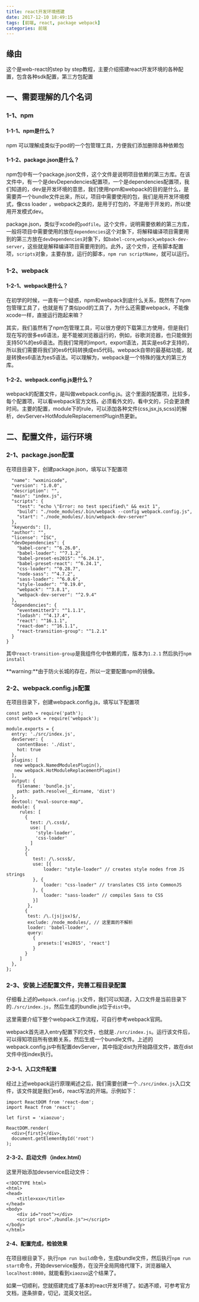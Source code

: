 ```yaml
---
title: react开发环境搭建
date: 2017-12-10 18:49:15
tags: [前端, react, package webpack]
categories: 前端
---
```


## 缘由
这个是web-react的step by step教程，主要介绍搭建react开发环境的各种配置，包含各种sdk配置，第三方包配置

## 一、需要理解的几个名词
### 1-1、npm
#### 1-1-1、npm是什么？
npm 可以理解成类似于pod的一个包管理工具，方便我们添加删除各种依赖包

#### 1-1-2、package.json是什么？
npm包中有一个package.json文件，这个文件是说明项目依赖的第三方库。在该文件中，有一个是devDependencies配置项，一个是dependencies配置项，我们知道的，dev是开发环境的意思，我们使用npm和webpack的目的是什么，是需要弄一个bundle文件出来，所以，项目中需要使用的包，我们是用开发环境模式，像css loader ，webpack之类的，是用于打包的，不是用于开发的，所以使用开发模式dev。

package.json，类似于xcode的`podfile`。这个文件，说明需要依赖的第三方库，一般将项目中需要使用的放在`dependencies`这个对象下，将解释编译项目需要用到的第三方放在`devDependencies`对象下，如`babel-core`,`webpack`,`webpack-dev-server`，这些就是解释编译项目需要用到的。此外，这个文件，还有脚本配置项，`scripts`对象，主要存放，运行的脚本，`npm run scriptName`，就可以运行。

### 1-2、webpack
#### 1-2-1、webpack是什么？
在初学的时候，一直有一个疑惑，npm和webpack到底什么关系，既然有了npm包管理工具了，也就是有了类似pod的工具了，为什么还需要webpack，不能像xcode一样，直接运行跑起来嘛？

其实，我们虽然有了npm包管理工具，可以很方便的下载第三方使用，但是我们现在写的很多es6语法，是不能被浏览器运行的，例如，谷歌浏览器，也只能做到支持50%的es6语法。而我们常用的import，export语法，其实是es6才支持的，所以我们需要将我们的es6代码转换成es5代码。webpack自带的最基础功能，就是转换es6语法为es5语法。可以理解为，webpack是一个特殊的强大的第三方库。

#### 1-2-2、webpack.config.js是什么？
webpack的配置文件，是叫做webpack.config.js。这个里面的配置项，比较多，每个配置项，可以看webpack官方文档，必须看外文的，看中文的，只会更浪费时间。主要的配置，module下的rule，可以添加各种文件(css,jsx,js,scss)的解析，devServer+HotModuleReplacementPlugin热更新。


## 二、配置文件，运行环境
### 2-1、package.json配置
在项目目录下，创建package.json，填写以下配置项

```
  "name": "wxminicode",
  "version": "1.0.0",
  "description": "",
  "main": "index.js",
  "scripts": {
    "test": "echo \"Error: no test specified\" && exit 1",
    "build": "./node_modules/.bin/webpack --config webpack.config.js",
    "start": "./node_modules/.bin/webpack-dev-server"
  },
  "keywords": [],
  "author": "",
  "license": "ISC",
  "devDependencies": {
    "babel-core": "^6.26.0",
    "babel-loader": "^7.1.2",
    "babel-preset-es2015": "^6.24.1",
    "babel-preset-react": "^6.24.1",
    "css-loader": "^0.28.7",
    "node-sass": "^4.7.2",
    "sass-loader": "^6.0.6",
    "style-loader": "^0.19.0",
    "webpack": "^3.8.1",
    "webpack-dev-server": "^2.9.4"
  },
  "dependencies": {
    "eventemitter3": "^1.1.1",
    "lodash": "^4.17.4",
    "react": "^16.1.1",
    "react-dom": "^16.1.1",
    "react-transition-group": "^1.2.1"                                      
  }
}
```

其中`react-transition-group`是我组件化中依赖的库，版本为`1.2.1`
然后执行`npm install`

**warning:**由于防火长城的存在，所以一定要配置npm的镜像。

### 2-2、webpack.config.js配置
在项目目录下，创建webpack.config.js，填写以下配置项

```
const path = require('path');
const webpack = require('webpack');

module.exports = {
  entry: './src/index.js',
  devServer: {
    contentBase: './dist',
    hot: true
  },
  plugins: [
   new webpack.NamedModulesPlugin(),
   new webpack.HotModuleReplacementPlugin()
  ],
  output: {
    filename: 'bundle.js',
    path: path.resolve(__dirname, 'dist')
  },
  devtool: "eval-source-map",
  module: {
     rules: [
       {
         test: /\.css$/,
         use: [
           'style-loader',
           'css-loader'
         ]
       },
       {
          test: /\.scss$/,
          use: [{
              loader: "style-loader" // creates style nodes from JS strings
          }, {
              loader: "css-loader" // translates CSS into CommonJS
          }, {
              loader: "sass-loader" // compiles Sass to CSS
          }]
        },
       {
        test: /\.(js|jsx)$/,
        exclude: /node_modules/, // 这里面的不解析
        loader: 'babel-loader',
        query:
          {
            presets:['es2015', 'react']
          }
       }
     ]
  },
};
```

### 2-3、安装上述配置文件，完善工程目录配置
仔细看上述的`webpack.config.js`文件，我们可以知道，入口文件是当前目录下的`./src/index.js`，然后生成的bundle.js位于`dist`中。

这里需要介绍下整个webpack工作流程，可自行参考webpack官网。

webpack首先进入entry配置下的文件，也就是`./src/index.js`。运行该文件后，可以得知项目所有依赖关系，然后生成一个bundle文件。上述的webpack.config.js中有配置devServer，其中指定dist为开始路径文件，故在dist文件中找index执行。

#### 2-3-1、入口文件配置
经过上述webpack运行原理阐述之后，我们需要创建一个`./src/index.js`入口文件，该文件就是我们es6，react写法的开端。示例如下：

```
import ReactDOM from 'react-dom';
import React from 'react';

let first = 'xiaozuo';

ReactDOM.render(
  <div>{first}</div>,
  document.getElementById('root')
);

```

#### 2-3-2、启动文件（index.html）
这里开始添加devservice启动文件：

```
<!DOCTYPE html>
<html>
<head>
	<title>xxx</title>
</head>
<body>
	<div id="root"></div>
	<script src="./bundle.js"></script>
</body>
</html>
```

#### 2-4、配置完成，检验效果
在项目根目录下，执行`npm run build`命令，生成bundle文件，然后执行`npm run start`命令，开始devservice服务，在没开全局网络代理下，浏览器输入`localhost:8080`，就能看到`xiaozuo`这个结果了。

如果一切顺利，您就搭建完成了基本的react开发环境了。如遇不顺，可参考官方文档，逐条排查，切记，混英文社区。





